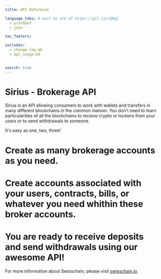 ```yaml
---
title: API Reference

language_tabs: # must be one of https://git.io/vQNgJ
  - protobuf
  - json

toc_footers:

includes:
  - change-log.md
  - api_usage.md
  

search: true
---
```


# Sirius - Brokerage API

Sirius is an API allowing consumers to work with wallets and transfers in many different blockchains in the common manner. You don't need to learn particularities of all the blockchains to receive crypto or tockens from your users or to send withdrawals to someone.

It's easy as one, two, three!

# Create as many brokerage accounts as you need.
# Create accounts associated with your users, contracts, bills, or whatever you need whithin these broker accounts.
# You are ready to receive deposits and send withdrawals using our awesome API!

For more information about Swisschain, please visit [swisschain.io](https://swisschain.io/).

